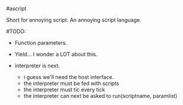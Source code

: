 #ascript

Short for annoying script. An annoying script language.

#TODO:

- Function parameters.

- Yield... I wonder a LOT about this.

- interpreter is next.
	- i guess we'll need the host interface.
	- the interpreter must be fed with scripts
	- the interpreter must tic every tick
	- the interpreter can next be asked to run(scriptname, paramlist)

